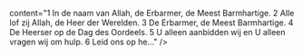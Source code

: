 <html lang="nl">
  <title>Soera 1: Al Fatihah (De opening)</title>
  
   content="1 In de naam van Allah, de Erbarmer, de Meest Barmhartige. 2 Alle lof zij Allah, de Heer der Werelden. 3 De Erbarmer, de Meest Barmhartige. 4 De Heerser op de Dag des Oordeels. 5 U alleen aanbidden wij en U alleen vragen wij om hulp. 6 Leid ons op he..."
            />
